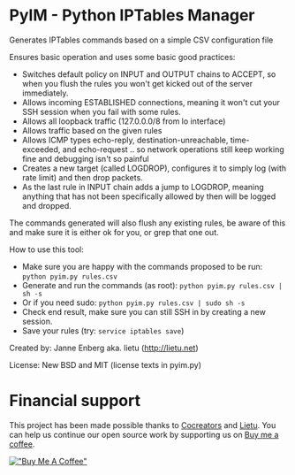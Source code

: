 # PyIM - Python IPTables Manager

Generates IPTables commands based on a simple CSV configuration file

Ensures basic operation and uses some basic good practices:
 - Switches default policy on INPUT and OUTPUT chains to ACCEPT, so when you
   flush the rules you won't get kicked out of the server immediately.
 - Allows incoming ESTABLISHED connections, meaning it won't cut your SSH
   session when you fail with some rules.
 - Allows all loopback traffic (127.0.0.0/8 from lo interface)
 - Allows traffic based on the given rules
 - Allows ICMP types echo-reply, destination-unreachable, time-exceeded, and
   echo-request .. so network operations still keep working fine and debugging
   isn't so painful
 - Creates a new target (called LOGDROP), configures it to simply log (with
   rate limit) and then drop packets.
 - As the last rule in INPUT chain adds a jump to LOGDROP, meaning anything
   that has not been specifically allowed by then will be logged and dropped.

The commands generated will also flush any existing rules, be aware of this and
make sure it is either ok for you, or grep that one out.

How to use this tool:
 - Make sure you are happy with the commands proposed to be run:
   ```python pyim.py rules.csv```
 - Generate and run the commands (as root):
   ```python pyim.py rules.csv | sh -s```
 - Or if you need sudo:
   ```python pyim.py rules.csv | sudo sh -s```
 - Check end result, make sure you can still SSH in by creating a new session.
 - Save your rules (try: ```service iptables save```)

Created by: Janne Enberg aka. lietu (http://lietu.net)

License: New BSD and MIT (license texts in pyim.py)


# Financial support

This project has been made possible thanks to [Cocreators](https://cocreators.ee) and [Lietu](https://lietu.net). You can help us continue our open source work by supporting us on [Buy me a coffee](https://www.buymeacoffee.com/cocreators).

[!["Buy Me A Coffee"](https://www.buymeacoffee.com/assets/img/custom_images/orange_img.png)](https://www.buymeacoffee.com/cocreators)
